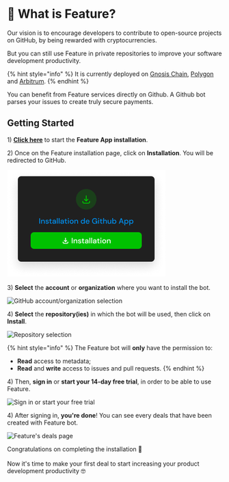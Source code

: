 # 🤖 What is Feature?

Our vision is to encourage developers to contribute to open-source projects on GitHub, by being rewarded with cryptocurrencies.

But you can still use Feature in private repositories to improve your software development productivity.

{% hint style="info" %}
It is currently deployed on [Gnosis Chain](https://www.xdaichain.com), [Polygon](https://polygon.technology) and [Arbitrum](https://arbitrum.io).
{% endhint %}

You can benefit from Feature services directly on Github. A Github bot parses your issues to create truly secure payments.

## Getting Started

1\) [**Click here**](https://beta.v1.evm.app.feature.sh) to start the **Feature App installation**.

2\) Once on the Feature installation page, click on **Installation**. You will be redirected to GitHub.

![Installation of the Feature Github App ](<.gitbook/assets/Group 88 (3).png>)

3\) **Select** the **account** or **organization** where you want to install the bot.

![GitHub account/organization selection](.gitbook/assets/installation\_select\_account.png)

4\) **Select** the **repository(ies)** in which the bot will be used, then click on **Install**.

![Repository selection](.gitbook/assets/github\_installation.png)

{% hint style="info" %}
The Feature bot will **only** have the permission to:

* **Read** access to metadata;
* **Read** and **write** access to issues and pull requests.
{% endhint %}

4\) Then, **sign in** or **start your 14-day free trial**, in order to be able to use Feature.

![Sign in or start your free trial](.gitbook/assets/feature\_signin.png)

4\) After signing in, **you're done**! You can see every deals that have been created with Feature bot.

![Feature's deals page](.gitbook/assets/feature\_deals.png)

Congratulations on completing the installation 🎉\
\
Now it's time to make your first deal to start increasing your product development productivity 🤓
